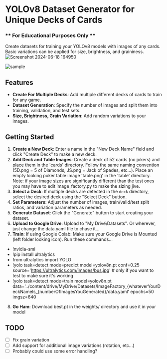 # YOLOv8 Dataset Generator for Unique Decks of Cards

### ** For Educational Purposes Only **
Create datasets for training your YOLOv8 models with images of any cards. Basic variations can be applied for size, brightness, and graininess.
![Screenshot 2024-06-18 164950](https://github.com/harleynelson/ImageFactory/assets/12590891/13008594-9786-4a98-84a0-52c98cceb3fe)

![sample](https://github.com/harleynelson/ImageFactory/assets/12590891/5f62ce21-114b-4096-92fc-8256a3d638d2)

## Features

- **Create For Multiple Decks**: Add multiple different decks of cards to train for any game.
- **Dataset Generation**: Specify the number of images and split them into training, validation, and test sets.
- **Size, Brightness, Grain Variation**: Add random variations to your images.

## Getting Started

1. **Create a New Deck**: Enter a name in the "New Deck Name" field and click "Create Deck" to make a new deck.
2. **Add Deck and Table Images**: Create a deck of 52 cards (no jokers) and place them in the 'cards' directory.  Follow the same naming convention (5D.png = 5 of Diamonds, JS.png = Jack of Spades, etc...). Place an empty looking poker table image 'table.png' in the 'table' directory.  Note: if your image sizes are significantly different than the test ones you may have to edit image_factory.py to make the sizing jive.
3. **Select a Deck**: If multiple decks are detected in the `deck` directory, select the desired deck using the "Select Deck" button.
4. **Set Parameters**: Adjust the number of images, train/valid/test split ratios, and variation parameters as needed.
5. **Generate Dataset**: Click the "Generate" button to start creating your dataset.
6. **Upload to Google Drive**: Upload to "My Drive\Datasets".  Or wherever, just change the data.yaml file to chase it...
7. **Train**: If using Google Colab: Make sure your Google Drive is Mounted (left folder looking icon).  Run these commands...
- !nvidia-smi
- !pip install ultralytics
- from ultralytics import YOLO
- !yolo task=detect mode=predict model=yolov8n.pt conf=0.25 source='https://ultralytics.com/images/bus.jpg'  # only if you want to test to make sure it's working
- !yolo task=detect mode=train model=yolov8n.pt data='../content/drive/MyDrive/Datasets/ImageFactory_{whateverYourDeckNameIs_{numberOfImagesYouGenerated}/data.yaml' epochs=50 imgsz=640 

8. **Go Ham**: Download best.pt in the weights/ directory and use it in your model

## TODO

- [ ] Fix grain variation
- [ ] Add support for additional image variations (rotation, etc...)
- [ ] Probably could use some error handling?
